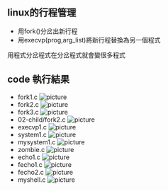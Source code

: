 ## linux的行程管理
* 用fork()分岔出新行程
* 用execvp(prog,arg_list)將新行程替換為另一個程式

用程式分岔程式在分岔程式就會變很多程式

## code 執行結果
* fork1.c
![picture](https://github.com/owen4096/sp109b/tree/main/note/week12/week12/1.png)
* fork2.c
![picture](https://github.com/owen4096/sp109b/tree/main/note/week12/week12/2.png)
* fork3.c
![picture](https://github.com/owen4096/sp109b/tree/main/note/week12/week12/3.png)
* 02-child/fork2.c
![picture](https://github.com/owen4096/sp109b/tree/main/note/week12/week12/4.png)
* execvp1.c
![picture](https://github.com/owen4096/sp109b/tree/main/note/week12/week12/5.png)
* system1.c
![picture](https://github.com/owen4096/sp109b/tree/main/note/week12/week12/6.png)
* mysystem1.c
![picture](https://github.com/owen4096/sp109b/tree/main/note/week12/week12/7.png)
* zombie.c
![picture](https://github.com/owen4096/sp109b/tree/main/note/week12/week12/8.png)
* echo1.c
![picture](https://github.com/owen4096/sp109b/tree/main/note/week12/week12/9.png)
* fecho1.c
![picture](https://github.com/owen4096/sp109b/tree/main/note/week12/week12/10.png)
* fecho2.c
![picture](https://github.com/owen4096/sp109b/tree/main/note/week12/week12/11.png)
* myshell.c
![picture](https://github.com/owen4096/sp109b/tree/main/note/week12/week12/12.png)

























